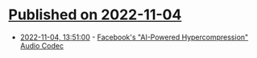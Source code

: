 # [Published on 2022-11-04](index.md)

* [2022-11-04, 13:51:00](https://soylentnews.org/meta/article.pl?sid=22/11/03/0337244&from=rss) - [Facebook's \"AI-Powered Hypercompression\" Audio Codec](https://soylentnews.org/meta/article.pl?sid=22/11/03/0337244&from=rss)
